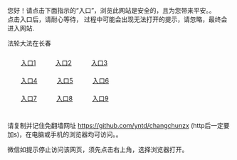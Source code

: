 您好！请点击下面指示的“入口”，浏览此网站是安全的，且为您带来平安。。 <br/>
点击入口后，请耐心等待， 过程中可能会出现无法打开的提示，请忽略，最终会进入网站. </br>

法轮大法在长春<br/>
<div style="padding:10px"><a style="margin:20px" target="_blank" href="https://d3bsrdnkbcgu23.cloudfront.net/2Qpsp?nnamjplx" id="ccLink1" rel="nofollow">入口1</a> <a target="_blank" style="margin:20px" href="https://d1d9wkudm21vms.cloudfront.net/2Qpsp?gtjkqsn" id="ccLink2" rel="nofollow">入口2</a> <a style="margin:20px" target="_blank" href="https://d26bih0wm7a9p2.cloudfront.net/2Qpsp?oxeufv" id="ccLink3" rel="nofollow">入口3</a></div>

<div style="padding:10px" ><a style="margin:20px" target="_blank" href="https://d3bsrdnkbcgu23.cloudfront.net/2Qpsp?nnamjplx" id="ccLink4" rel="nofollow">入口4</a> <a style="margin:20px" href="https://d1d9wkudm21vms.cloudfront.net/2Qpsp?gtjkqsn" target="_blank" id="ccLink5" rel="nofollow">入口5</a> <a style="margin:20px" href="https://d26bih0wm7a9p2.cloudfront.net/2Qpsp?oxeufv" target="_blank" id="ccLink6" rel="nofollow">入口6</a></div>

<div style="padding:10px"><a style="margin:20px" target="_blank" href="https://d3bsrdnkbcgu23.cloudfront.net/2Qpsp?nnamjplx" id="ccLink7" rel="nofollow">入口7</a> <a style="margin:20px" href="https://d1d9wkudm21vms.cloudfront.net/2Qpsp?gtjkqsn" target="_blank" id="ccLink8" rel="nofollow">入口8</a> <a style="margin:20px" target="_blank" href="https://d26bih0wm7a9p2.cloudfront.net/2Qpsp?oxeufv" id="ccLink9" rel="nofollow">入口9</a></div>

<br/>



请复制并记住免翻墙网址 https://github.com/yntd/changchunzx (http后一定要加s)，在电脑或手机的浏览器均可访问。。<br/>

微信如提示停止访问该网页，须先点击右上角，选择浏览器打开。
